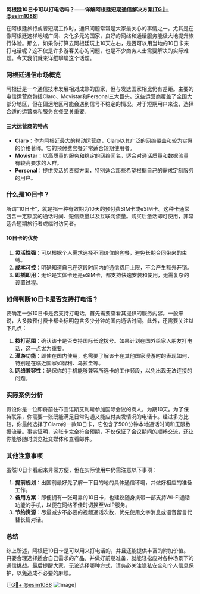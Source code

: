 **阿根廷10日卡可以打电话吗？——详解阿根廷短期通信解决方案[[TG💪+ @esim1088](https://t.me/s/esim1088)]**

在阿根廷旅行或者短期工作时，通讯问题常常是大家最关心的事情之一。尤其是在像阿根廷这样地域广阔、文化多元的国家，良好的网络和通话服务能极大地提升旅行体验。那么，如果你打算去阿根廷玩上10天左右，是否可以用当地的10日卡来打电话呢？这不仅是许多游客关心的问题，也是不少商务人士需要解决的实际难题。今天我们就来详细聊聊这个话题。

### 阿根廷通信市场概览

阿根廷是一个通信技术发展相对成熟的国家，但与发达国家相比仍有差距。主要的电信运营商包括Claro、Movistar和Personal三大巨头。这些运营商覆盖了全国大部分地区，但在偏远地区可能会遇到信号不稳定的情况。对于短期用户来说，选择合适的运营商和服务套餐至关重要。

#### 三大运营商的特点

- **Claro**：作为阿根廷最大的移动运营商，Claro以其广泛的网络覆盖和较为实惠的价格著称。它的预付费套餐非常适合短期使用者。
- **Movistar**：以高质量的服务和稳定的网络闻名，适合对通话质量和数据流量有较高要求的人群。
- **Personal**：提供灵活的资费方案，特别适合那些希望根据自己的需求定制服务的用户。

### 什么是10日卡？

所谓“10日卡”，就是指一种有效期为10天的预付费SIM卡或eSIM卡。这种卡通常包含一定额度的通话时间、短信数量以及互联网流量。购买后激活即可使用，非常适合短期旅行者或临时访问者。

#### 10日卡的优势

1. **灵活性强**：可以根据个人需求选择不同价位的套餐，避免长期合同带来的束缚。
2. **成本可控**：明确知道自己在这段时间内的通信费用上限，不会产生额外开销。
3. **即插即用**：无论是实体卡还是eSIM卡，都支持快速安装和使用，无需复杂的设置过程。

### 如何判断10日卡是否支持打电话？

要确定一张10日卡是否支持打电话，首先需要查看其提供的服务内容。一般来说，大多数预付费卡都会标明包含多少分钟的国内通话时间。此外，还需要关注以下几点：

1. **拨打范围**：确认该卡是否支持国际长途拨号。如果计划在国外给家人朋友打电话，这一点尤为重要。
2. **漫游功能**：即使在国内使用，也需要了解该卡在其他国家漫游时的表现如何，特别是在临近国家如智利、乌拉圭等。
3. **网络兼容性**：确保你的手机能够兼容所选卡的工作频段，以免出现无法连接的问题。

### 实际案例分析

假设你是一位即将前往布宜诺斯艾利斯参加国际会议的商人，为期10天。为了保持联系，你需要一张既能满足日常沟通又能应付突发情况的电话卡。经过多方比较，你最终选择了Claro的一款10日卡，它包含了500分钟本地通话时间和无限数据流量。事实证明，这张卡完全符合预期，不仅保证了会议期间的顺畅交流，还让你能够随时浏览社交媒体和查看邮件。

### 其他注意事项

虽然10日卡看起来非常方便，但在实际使用中仍需注意以下事项：

1. **提前规划**：出国前最好先了解一下目的地的具体通信环境，并做好相应的准备工作。
2. **备用方案**：即便拥有一张可靠的10日卡，也建议随身携带一部支持Wi-Fi通话功能的手机，以便在网络不佳时切换至VoIP服务。
3. **节约资源**：尽量减少不必要的视频通话次数，优先使用文字消息或语音留言代替长篇对话。

### 总结

综上所述，阿根廷10日卡是可以用来打电话的，并且还能提供丰富的附加价值。只要合理选择适合自己需求的产品，并做好前期准备，就能轻松应对各种场景下的通信挑战。最后提醒大家，无论选择哪种方式，请务必关注隐私安全和个人信息保护，以免造成不必要的麻烦。

[[TG💪+ @esim1088](https://t.me/s/esim1088) ![Image](https://i.postimg.cc/4NQfJmqS/Snipaste-2025-05-13-00-14-12.png)]